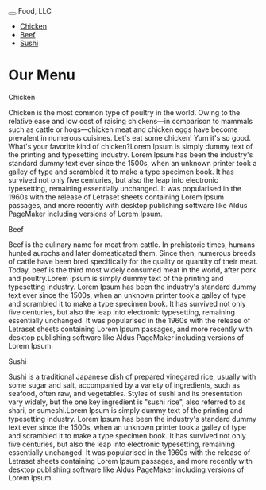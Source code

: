 <html>
<head>
<title>Module 3</title>
	<meta charset="UTF-8">
  <meta name="viewport" content="width=device-width, initial-scale=1">
  <link rel="stylesheet" href="https://maxcdn.bootstrapcdn.com/bootstrap/3.3.7/css/bootstrap.min.css">
  <script src="https://ajax.googleapis.com/ajax/libs/jquery/3.3.1/jquery.min.js"></script>
  <script src="https://maxcdn.bootstrapcdn.com/bootstrap/3.3.7/js/bootstrap.min.js"></script>
	 <link rel="stylesheet" href="module3-solution.css">
</head>
<body>
<nav class="navbar" id="top">
  <div class="container-fluid">
    <div class="navbar-header">
      <button type="button" class="navbar-toggle" data-toggle="collapse" data-target="#Navbar">
        <span class="icon-bar"></span>
        <span class="icon-bar"></span>
        <span class="icon-bar"></span> 
      </button>
      <a class="navbar-brand">Food, LLC</a>
    </div>
    <div class="collapse" id="Navbar">
      <ul class="nav navbar-nav visible-xs">
        <li><a class="menu-item" href="#">Chicken</a></li>
        <li><a class="menu-item" href="#">Beef</a></li> 
        <li><a class="menu-item" href="#">Sushi</a></li> 
      </ul>
    </div>
  </div>
</nav>
<h1 class="main-title">Our Menu</h1>
<div class="row">
  <div class="col-lg-4 col-md-6 col-sm-12">
    <div class="content-box">
      <p class="item-name">Chicken</p>
      <p>Chicken is the most common type of poultry in the world. Owing to the relative ease and low cost of raising chickens—in comparison to mammals such as cattle or hogs—chicken meat and chicken eggs have become prevalent in numerous cuisines. Let's eat some chicken! Yum it's so good. What's your favorite kind of chicken?Lorem Ipsum is simply dummy text of the printing and typesetting industry. Lorem Ipsum has been the industry's standard dummy text ever since the 1500s, when an unknown printer took a galley of type and scrambled it to make a type specimen book. It has survived not only five centuries, but also the leap into electronic typesetting, remaining essentially unchanged. It was popularised in the 1960s with the release of Letraset sheets containing Lorem Ipsum passages, and more recently with desktop publishing software like Aldus PageMaker including versions of Lorem Ipsum.</p>
    </div>
  </div>
  <div class="col-lg-4 col-md-6 col-sm-12">
    <div class="content-box">
      <p class="item-name">Beef</p>
      <p>Beef is the culinary name for meat from cattle. In prehistoric times, humans hunted aurochs and later domesticated them. Since then, numerous breeds of cattle have been bred specifically for the quality or quantity of their meat. Today, beef is the third most widely consumed meat in the world, after pork and poultry.Lorem Ipsum is simply dummy text of the printing and typesetting industry. Lorem Ipsum has been the industry's standard dummy text ever since the 1500s, when an unknown printer took a galley of type and scrambled it to make a type specimen book. It has survived not only five centuries, but also the leap into electronic typesetting, remaining essentially unchanged. It was popularised in the 1960s with the release of Letraset sheets containing Lorem Ipsum passages, and more recently with desktop publishing software like Aldus PageMaker including versions of Lorem Ipsum.</p>
    </div>
  </div>
  <div class="col-lg-4 col-md-12 col-sm-12">
    <div class="content-box">
      <p class="item-name">Sushi</p>
      <p>Sushi is a traditional Japanese dish of prepared vinegared rice, usually with some sugar and salt, accompanied by a variety of ingredients, such as seafood, often raw, and vegetables. Styles of sushi and its presentation vary widely, but the one key ingredient is "sushi rice", also referred to as shari, or sumeshi.Lorem Ipsum is simply dummy text of the printing and typesetting industry. Lorem Ipsum has been the industry's standard dummy text ever since the 1500s, when an unknown printer took a galley of type and scrambled it to make a type specimen book. It has survived not only five centuries, but also the leap into electronic typesetting, remaining essentially unchanged. It was popularised in the 1960s with the release of Letraset sheets containing Lorem Ipsum passages, and more recently with desktop publishing software like Aldus PageMaker including versions of Lorem Ipsum.</p>
    </div>
  </div>
</div>
</body>
</html>
